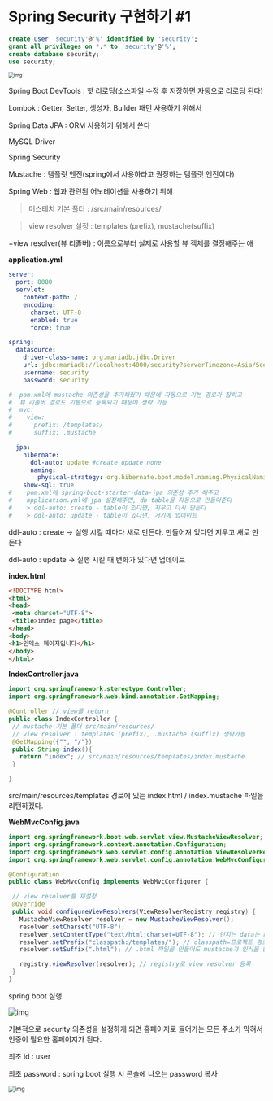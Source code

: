 # Spring Security 구현하기 #1



```sql
create user 'security'@'%' identified by 'security';
grant all privileges on *.* to 'security'@'%';
create database security;
use security;
```

<img src="https://lh4.googleusercontent.com/hfma_QCjBRSwPHVyUxO1lTw77YMm6h2KKVt3ub0VEXOzUOUhaybK8zn_iJ9x7sAq71NzGWM5XHVJ8-xJVCxOSYfUFHQCZP1S5tYGHJfmplKOn_RM4wRsJaD5acV9VAzX9po_WawA" alt="img" style="zoom:67%;" />

Spring Boot DevTools : 핫 리로딩(소스파일 수정 후 저장하면 자동으로 리로딩 된다)

Lombok : Getter, Setter, 생성자, Builder 패턴 사용하기 위해서

Spring Data JPA : ORM 사용하기 위해서 쓴다

MySQL Driver

Spring Security

Mustache : 템플릿 엔진(spring에서 사용하라고 권장하는 템플릿 엔진이다)

Spring Web : 웹과 관련된 어노테이션을 사용하기 위해



> 머스테치 기본 폴더 : /src/main/resources/

> view resolver 설정 : templates (prefix), mustache(suffix)   

+view resolver(뷰 리졸버) : 이름으로부터 실제로 사용할 뷰 객체를 결정해주는 애



**application.yml**

```yml
server:
  port: 8080
  servlet:
    context-path: /
    encoding:
      charset: UTF-8
      enabled: true
      force: true

spring:
  datasource:
    driver-class-name: org.mariadb.jdbc.Driver
    url: jdbc:mariadb://localhost:4000/security?serverTimezone=Asia/Seoul
    username: security
    password: security

#  pom.xml에 mustache 의존성을 추가해줬기 때문에 자동으로 기본 경로가 잡히고
#  뷰 리졸버 경로도 기본으로 등록되기 때문에 생략 가능
#  mvc:
#    view:
#      prefix: /templates/
#      suffix: .mustache

  jpa:
    hibernate:
      ddl-auto: update #create update none
      naming:
        physical-strategy: org.hibernate.boot.model.naming.PhysicalNamingStrategyStandardImpl
    show-sql: true
#    pom.xml에 spring-boot-starter-data-jpa 의존성 추가 해주고
#    application.yml에 jpa 설정해주면, db table을 자동으로 만들어준다
#    > ddl-auto: create - table이 있다면, 지우고 다시 만든다
#    > ddl-auto: update - table이 있다면, 거기에 업데이트
```

ddl-auto : create -> 실행 시킬 때마다 새로 만든다. 만들어져 있다면 지우고 새로 만든다

ddl-auto : update -> 실행 시킬 때 변화가 있다면 업데이트



**index.html**

```html
<!DOCTYPE html>
<html>
<head>
 <meta charset="UTF-8">
 <title>index page</title>
</head>
<body>
<h1>인덱스 페이지입니다</h1>
</body>
</html>
```

 **IndexController.java**

```java
import org.springframework.stereotype.Controller;
import org.springframework.web.bind.annotation.GetMapping;

@Controller // view를 return
public class IndexController {
 // mustache 기본 폴더 src/main/resources/
 // view resolver : templates (prefix), .mustache (suffix) 생략가능
 @GetMapping({"", "/"})
 public String index(){
   return "index"; // src/main/resources/templates/index.mustache
 }

}
```

src/main/resources/templates 경로에 있는 index.html / index.mustache 파일을 리턴하겠다.



**WebMvcConfig.java**

```java
import org.springframework.boot.web.servlet.view.MustacheViewResolver;
import org.springframework.context.annotation.Configuration;
import org.springframework.web.servlet.config.annotation.ViewResolverRegistry;
import org.springframework.web.servlet.config.annotation.WebMvcConfigurer;

@Configuration
public class WebMvcConfig implements WebMvcConfigurer {

 // view resolver를 재설정
 @Override
 public void configureViewResolvers(ViewResolverRegistry registry) {
   MustacheViewResolver resolver = new MustacheViewResolver();
   resolver.setCharset("UTF-8");
   resolver.setContentType("text/html;charset=UTF-8"); // 던지는 data는 html이고, utf-8이다
   resolver.setPrefix("classpath:/templates/"); // classpath=프로젝트 경로
   resolver.setSuffix(".html"); // .html 파일을 만들어도 mustache가 인식을 한다.

   registry.viewResolver(resolver); // registry로 view resolver 등록
 }
}
```



spring boot 실행

![img](https://lh4.googleusercontent.com/9Msxki5qnFA-ezSFCroxDhKdGvvH0DFosHF4Pj2sXYQgPbEZxGIj0GDmBN0P-08RCq6HT73SDTlqtmOWHoWs46JHPzxjGGTe6bBSU8omdJSzSMKqIQRai3IzDv0u-tOgktvijjRf)

기본적으로 security 의존성을 설정하게 되면 홈페이지로 들어가는 모든 주소가 막혀서 인증이 필요한 홈페이지가 된다. 

최초 id : user

최초 password : spring boot 실행 시 콘솔에 나오는 password 복사

<img src="https://lh4.googleusercontent.com/NQRtvqz5ymxDFSSieRlANErPBlPPTcjGlGpwjVfEE3RgxcNchd_aAumd7uRB7-WcT2iGKfJM3ruh8G401OOyRc7AIxT7gDqLuCGIqTgIJeraZy54bSXiFUCZ1j_mW1ZaCLWebnLP" alt="img" style="zoom:80%;" />